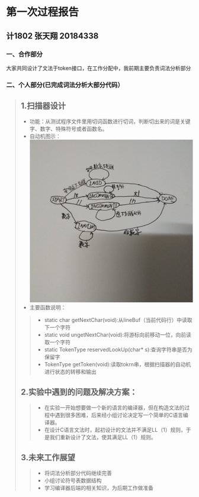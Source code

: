 # 第一次过程报告

计1802 张天翔 20184338 
-----
### 一、合作部分    
大家共同设计了文法于token接口，在工作分配中，我前期主要负责词法分析部分    

### 二、个人部分(已完成词法分析大部分代码）    
> ## 1.扫描器设计   
> + 功能：从测试程序文件里用切词函数进行切词，判断切出来的词是关键字、数字、特殊符号或者函数名。   
> + 自动机图示：  ![zidongji](images/zidongji.jpg)    
> + 主要函数说明：   
> > - static char getNextChar(void):从lineBuf（当前代码行）中读取下一个字符   
> > - static void ungetNextChar(void):将游标向前移动一位，向前读取一个字符   
> > - static TokenType reservedLookUp(char* s):查询字符串是否为保留字
> > - TokenType getToken(void):读取tokrn串，根据扫描器的自动机进行状态的转移和输出
> ## 2.实验中遇到的问题及解决方案：
> > - 在实验一开始想要做一个新的语言的编译器，但在构造文法的过程中遇到很多困难，后来经小组讨论决定写一个简单的C语言编译器。
> > - 在设计C语言文法时，起初设计的文法并不满足LL（1）规则，于是我们重新设计了文法，使其满足LL（1）规则。
> ## 3.未来工作展望
> > - 将词法分析部分代码继续完善
> > - 小组讨论符号表数据结构
> > - 学习编译器后端的相关知识，为后期工作做准备





